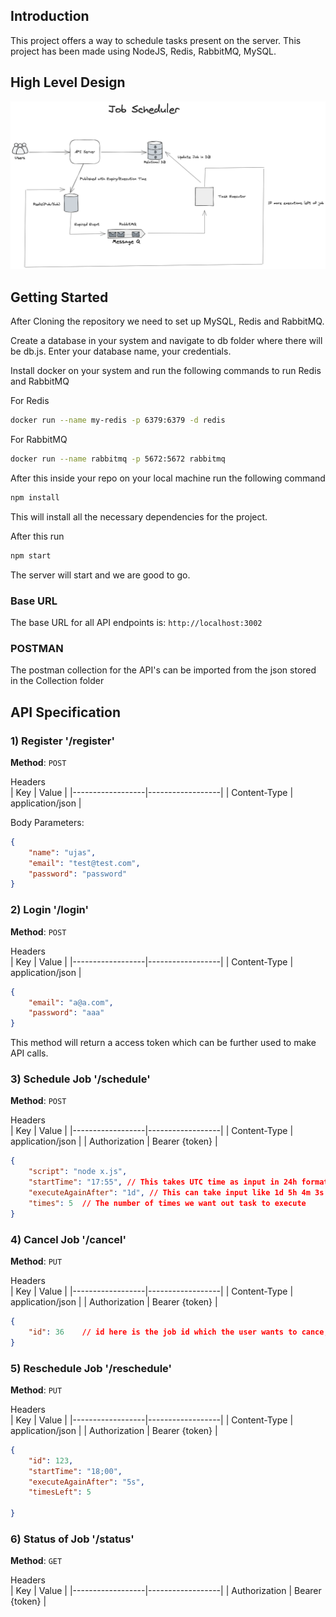 ## Introduction

This project offers a way to schedule tasks present on the server. This project has been made using NodeJS, Redis, RabbitMQ, MySQL.


## High Level Design

![Logo](images/Job-Scheduler.png)

## Getting Started

After Cloning the repository we need to set up MySQL, Redis and RabbitMQ.

Create a database in your system and navigate to db folder where there will be db.js. Enter your database name, your credentials.

Install docker on your system and run the following commands to run Redis and RabbitMQ

For Redis

```bash
docker run --name my-redis -p 6379:6379 -d redis
```

For RabbitMQ

```bash
docker run --name rabbitmq -p 5672:5672 rabbitmq
```

After this inside your repo on your local machine run the following command

```bash
npm install
```
This will install all the necessary dependencies for the project.

After this run

```bash
npm start
```
The server will start and we are good to go.

### Base URL

The base URL for all API endpoints is: `http://localhost:3002`

### POSTMAN

The postman collection for the API's can be imported from the json stored in the Collection folder

## API Specification

### 1) Register '/register'

**Method**: `POST`

  Headers                           
| Key | Value                         | 
|------------------|------------------|
| Content-Type  | application/json    | 

Body Parameters:

```json
{
    "name": "ujas",
    "email": "test@test.com",
    "password": "password"
}
```

### 2) Login '/login'

**Method**: `POST`

  Headers                           
| Key | Value                         | 
|------------------|------------------|
| Content-Type  | application/json    | 


```json
{
    "email": "a@a.com",
    "password": "aaa"
}
```

This method will return a access token which can be further used to make API calls.

### 3) Schedule Job '/schedule'

**Method**: `POST`

  Headers                           
| Key | Value                         | 
|------------------|------------------|
| Content-Type  | application/json    | 
| Authorization | Bearer {token}      |

```json
{
    "script": "node x.js",
    "startTime": "17:55", // This takes UTC time as input in 24h format
    "executeAgainAfter": "1d", // This can take input like 1d 5h 4m 3s or 4h 3s or 4s as long as it follows d,h,m,s serial 
    "times": 5  // The number of times we want out task to execute
}
```
### 4) Cancel Job '/cancel'

**Method**: `PUT`

  Headers                           
| Key | Value                         | 
|------------------|------------------|
| Content-Type  | application/json    | 
| Authorization | Bearer {token}      |

```json
{
    "id": 36    // id here is the job id which the user wants to cance;
}
```

### 5) Reschedule Job '/reschedule'

**Method**: `PUT`

  Headers                           
| Key | Value                         | 
|------------------|------------------|
| Content-Type  | application/json    | 
| Authorization | Bearer {token}      |

```json
{
    "id": 123,
    "startTime": "18;00",
    "executeAgainAfter": "5s",
    "timesLeft": 5

}
```

### 6) Status of Job '/status'

**Method**: `GET`

  Headers                           
| Key | Value                         | 
|------------------|------------------|
| Authorization | Bearer {token}      |